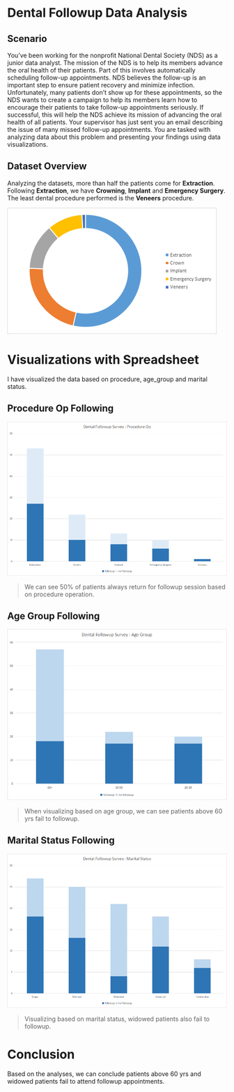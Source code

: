 # Dental Followup Data Analysis

## Scenario

You’ve been working for the nonprofit National Dental Society (NDS) as a junior data analyst. The mission of the NDS is to help its members advance the oral health of their patients. Part of this involves automatically scheduling follow-up appointments. NDS believes the follow-up is an important step to ensure patient recovery and minimize infection. Unfortunately, many patients don’t show up for these appointments, so the NDS wants to create a campaign to help its members learn how to encourage their patients to take follow-up appointments seriously. If successful, this will help the NDS achieve its mission of advancing the oral health of all patients. Your supervisor has just sent you an email describing the issue of many missed follow-up appointments. You are tasked with analyzing data about this problem and presenting your findings using data visualizations. 

## Dataset Overview

Analyzing the datasets, more than half the patients come for **Extraction**. Following **Extraction**, we have **Crowning**,  **Implant** and **Emergency Surgery**. The least dental procedure performed is the **Veneers** procedure.

![](./assets/procedure_operation_count_overview.png)


# Visualizations with Spreadsheet

I have visualized the data based on procedure, age_group and marital status.

## Procedure Op Following

![](./assets/procedure_op_followup_chart.png)

> We can see 50% of patients always return for followup session based on procedure operation.

## Age Group Following

![](./assets/age_group_followup_chart.png)

> When visualizing based on age group, we can see patients above 60 yrs fail to followup.

## Marital Status Following

![](./assets/marital_followup_chart.png)

> Visualizing based on marital status, widowed patients also fail to followup.

# Conclusion

Based on the analyses, we can conclude patients above 60 yrs and widowed patients fail to attend followup appointments.

